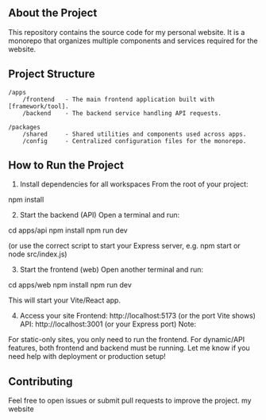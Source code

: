 ## About the Project

This repository contains the source code for my personal website. It is a monorepo that organizes multiple components and services required for the website.

## Project Structure

```
/apps
    /frontend   - The main frontend application built with [framework/tool].
    /backend    - The backend service handling API requests.

/packages
    /shared     - Shared utilities and components used across apps.
    /config     - Centralized configuration files for the monorepo.
```

## How to Run the Project

1. Install dependencies for all workspaces
From the root of your project:

npm install

2. Start the backend (API)
Open a terminal and run:

cd apps/api
npm install
npm run dev

(or use the correct script to start your Express server, e.g. npm start or node src/index.js)

3. Start the frontend (web)
Open another terminal and run:

cd apps/web
npm install
npm run dev

This will start your Vite/React app.

4. Access your site
Frontend: http://localhost:5173 (or the port Vite shows)
API: http://localhost:3001 (or your Express port)
Note:

For static-only sites, you only need to run the frontend.
For dynamic/API features, both frontend and backend must be running.
Let me know if you need help with deployment or production setup!

## Contributing

Feel free to open issues or submit pull requests to improve the project.
my website

